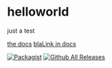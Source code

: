# helloworld
just a test

[the docs](https://asaage.github.io/helloworld/docs/index.html)
[blaLink in docs](blaa.md)

[![Packagist](https://img.shields.io/packagist/v/saage-it/helloworld.svg?style=flat-square)](https://packagist.org/packages/saage-it/helloworld)
[![Github All Releases](https://img.shields.io/github/downloads/asaage/helloworld/total.svg?style=flat-square)](https://github.com/asaage/helloworld/)
